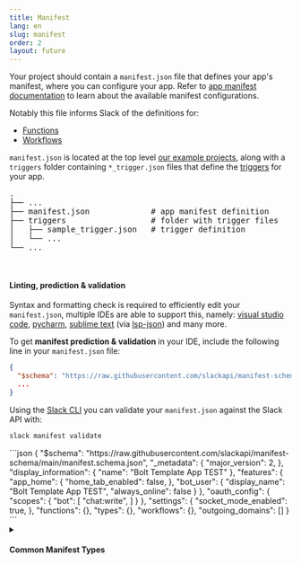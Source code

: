 ```yaml
---
title: Manifest
lang: en
slug: manifest
order: 2
layout: future
---
```



<div class="section-content">

Your project should contain a `manifest.json` file that defines your app's manifest, where you can configure your app.
Refer to <a href="https://api.slack.com/reference/manifests" target="_blank">app manifest documentation</a> to learn
about the available manifest configurations.

Notably this file informs Slack of the definitions for:

* [Functions](/bolt-python/future/concepts#manifest-functions)
* [Workflows](/bolt-python/future/concepts#manifest-workflows)

`manifest.json` is located at the top level <a href="https://github.com/slack-samples/bolt-python-starter-template" target="_blank">our example projects</a>, along with a `triggers` folder containing
`*_trigger.json` files that define the <a href="https://api.slack.com/future/triggers" target="_blank">triggers</a>
for your app.

<pre class="structure">
.
├── ...
├── manifest.json             # app manifest definition
├── triggers                  # folder with trigger files
│   ├── sample_trigger.json   # trigger definition
│   └── ...
└── ...
</pre>

<br>

#### Linting, prediction & validation

Syntax and formatting check is required to efficiently edit your `manifest.json`, multiple IDEs are able to support
this, namely: <a href="https://code.visualstudio.com/docs/languages/json#_mapping-in-the-json" target="_blank">visual studio code</a>, <a href="https://www.jetbrains.com/help/pycharm/json.html#ws_json_schema_add_custom" target="_blank">pycharm</a>, <a href="https://www.sublimetext.com/" target="_blank">sublime text</a> (via <a href="https://packagecontrol.io/packages/LSP-json" target="_blank">lsp-json</a>) and many more.

To get **manifest prediction & validation** in your IDE, include the following line in your `manifest.json` file:

```json
{
  "$schema": "https://raw.githubusercontent.com/slackapi/manifest-schema/main/manifest.schema.json",
  ...
}
```

Using the <a href="https://api.slack.com/future/tools/cli/commands" target="_blank">Slack CLI</a> you can validate your `manifest.json` against the Slack API with:

```bash
slack manifest validate
```

</div>

<div>
```json
{
  "$schema": "https://raw.githubusercontent.com/slackapi/manifest-schema/main/manifest.schema.json",
  "_metadata": {
    "major_version": 2,
  },
  "display_information": {
    "name": "Bolt Template App TEST"
  },
  "features": {
    "app_home": {
      "home_tab_enabled": false,
    },
    "bot_user": {
      "display_name": "Bolt Template App TEST",
      "always_online": false
    }
  },
  "oauth_config": {
    "scopes": {
      "bot": [
        "chat:write",
      ]
    }
  },
  "settings": {
    "socket_mode_enabled": true,
  },
  "functions": {},
  "types": {},
  "workflows": {},
  "outgoing_domains": []
}
```
</div>

<details id="common-manifest-types" class="secondary-wrapper">

  <summary class="section-head" markdown="0">
    <h4 class="section-head">Common Manifest Types</h4>
  </summary>

<div>
<div class="secondary-content">

<table id="parameters">
  <tr>
    <th><h5>parameters</h5></th>
    <th>object</th>
    <th></th>
  </tr>
  <tr>
    <td><b><code>properties</code></b></td>
    <td><a href="#properties">properties</a></td>
    <td>defines the properties</td>
  </tr>
  <tr>
    <td><b><code>required</code></b></td>
    <td>list[string]</td>
    <td>defines the properties required by the function</td>
  </tr>
</table>

<table id="properties">
  <tr>
    <th><h5>properties</h5></th>
    <th>dictionary</th>
    <th></th>
  </tr>
  <tr>
    <td><b><code>key</code></b></td>
    <td>string</td>
    <td>defines the property name</td>
  </tr>
  <tr>
    <td><b><code>value</code></b></td>
    <td><a href="#property">property</a></td>
    <td>defines the property</td>
  </tr>
</table>

<table id="property">
  <tr>
    <th><h5>property</h5></th>
    <th>object</th>
    <th></th>
  </tr>
  <tr>
    <td><b><code>type</code></b></td>
    <td>string</td>
    <td>defines the property type</td>
  </tr>
  <tr>
    <td><b><code>description</code></b></td>
    <td>string</td>
    <td>defines the property description</td>
  </tr>
</table>
</div>

```json
"$comment": "sample parameters object"
"*_parameters":{
  "properties": {
    "property_0_name": {
      "type": "string",
      "description": "this is my first property"
    },
    "property_1_name": {
      "type": "integer",
      "description": "this is my second property"
    }
  },
  "required": [
    "property_0_name"
  ]
}
```

</div>
</details>
